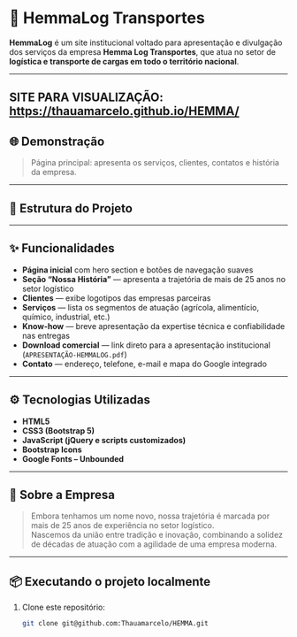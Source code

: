 # 🚚 HemmaLog Transportes

**HemmaLog** é um site institucional voltado para apresentação e divulgação dos serviços da empresa **Hemma Log Transportes**, que atua no setor de **logística e transporte de cargas em todo o território nacional**.

---
SITE PARA VISUALIZAÇÃO: https://thauamarcelo.github.io/HEMMA/
---
## 🌐 Demonstração
> Página principal: apresenta os serviços, clientes, contatos e história da empresa.
---

## 🧱 Estrutura do Projeto


---

## ✨ Funcionalidades

- **Página inicial** com hero section e botões de navegação suaves  
- **Seção “Nossa História”** — apresenta a trajetória de mais de 25 anos no setor logístico  
- **Clientes** — exibe logotipos das empresas parceiras  
- **Serviços** — lista os segmentos de atuação (agrícola, alimentício, químico, industrial, etc.)  
- **Know-how** — breve apresentação da expertise técnica e confiabilidade nas entregas  
- **Download comercial** — link direto para a apresentação institucional (`APRESENTAÇÃO-HEMMALOG.pdf`)  
- **Contato** — endereço, telefone, e-mail e mapa do Google integrado  

---

## ⚙️ Tecnologias Utilizadas

- **HTML5**  
- **CSS3 (Bootstrap 5)**  
- **JavaScript (jQuery e scripts customizados)**  
- **Bootstrap Icons**  
- **Google Fonts – Unbounded**  

---

## 💼 Sobre a Empresa

> Embora tenhamos um nome novo, nossa trajetória é marcada por mais de 25 anos de experiência no setor logístico.  
> Nascemos da união entre tradição e inovação, combinando a solidez de décadas de atuação com a agilidade de uma empresa moderna.

---

## 📦 Executando o projeto localmente

1. Clone este repositório:
   ```bash
   git clone git@github.com:Thauamarcelo/HEMMA.git
